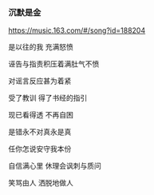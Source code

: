 ### 沉默是金
https://music.163.com/#/song?id=188204

是以往的我 充满怒愤

诬告与指责积压着满肚气不愤

对谣言反应甚为着紧

受了教训 得了书经的指引

现已看得透 不再自困

是错永不对真永是真

任你怎说安守我本份

自信满心里 休理会讽刺与质问

笑骂由人 洒脱地做人
